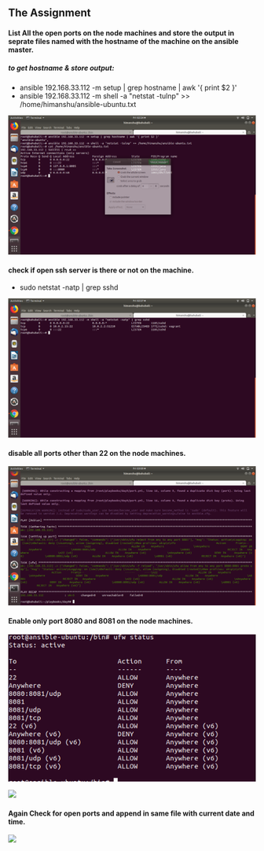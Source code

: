 ## The Assignment  
#### List All the open ports on the node machines and store the output in seprate files named with the hostname of the machine on the ansible master.  

##### to get hostname & store output:  
- ansible 192.168.33.112 -m setup | grep hostname | awk '{ print $2 }'  
- ansible 192.168.33.112 -m shell -a "netstat -tulnp" >> /home/himanshu/ansible-ubuntu.txt 

![](media/step1.png)

#### check if open ssh server is there or not on the machine.
- sudo netstat -natp | grep sshd

![](media/step2.png)

#### disable all ports other than 22 on the node machines.
![](media/step3.png)

#### Enable only port 8080 and 8081 on the node machines.
![](media/step4.png)

![](Day9/port.yml)
#### Again Check for open ports and append in same file with current date and time.
![](step2.png)


